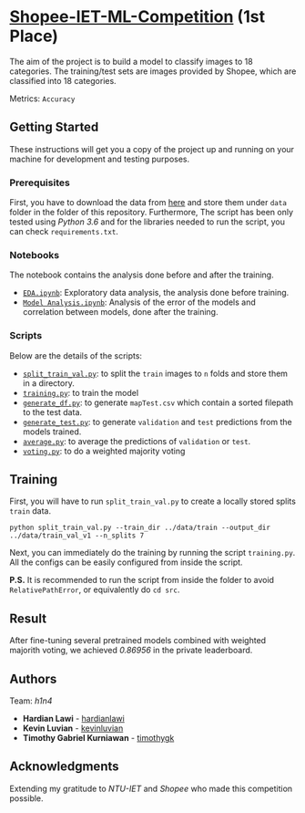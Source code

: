# [Shopee-IET-ML-Competition](https://www.kaggle.com/c/shopee-iet-machine-learning-competition) (1st Place)

The aim of the project is to build a model to classify images to 18 categories. The training/test sets are images provided by Shopee, which are classified into 18 categories.

Metrics: `Accuracy`

## Getting Started

These instructions will get you a copy of the project up and running on your machine for development and testing purposes.

### Prerequisites

First, you have to download the data from [here](https://www.kaggle.com/c/shopee-iet-machine-learning-competition/data) and store them under `data` folder in the folder of this repository. Furthermore, The script has been only tested using *Python 3.6* and for the libraries needed to run the script, you can check `requirements.txt`.

### Notebooks

The notebook contains the analysis done before and after the training.

- [`EDA.ipynb`](https://github.com/hardianlawi/Shopee-IET-ML-Competition/blob/master/EDA.ipynb): Exploratory data analysis, the analysis done before training.
- [`Model Analysis.ipynb`](https://github.com/hardianlawi/Shopee-IET-ML-Competition/blob/master/Model%20Analysis.ipynb): Analysis of the error of the models and correlation between models, done after the training.

### Scripts

Below are the details of the scripts:

- [`split_train_val.py`](https://github.com/hardianlawi/Shopee-IET-ML-Competition/blob/master/src/split_train_val.py): to split the `train` images to `n` folds and store them in a directory.
- [`training.py`](https://github.com/hardianlawi/Shopee-IET-ML-Competition/blob/master/src/training.py): to train the model
- [`generate_df.py`](https://github.com/hardianlawi/Shopee-IET-ML-Competition/blob/master/src/generate_df.py): to generate `mapTest.csv` which contain a sorted filepath to the test data.
- [`generate_test.py`](https://github.com/hardianlawi/Shopee-IET-ML-Competition/blob/master/src/generate_test.py): to generate `validation` and `test` predictions from the models trained.
- [`average.py`](https://github.com/hardianlawi/Shopee-IET-ML-Competition/blob/master/src/average.py): to average the predictions of `validation` or `test`.
- [`voting.py`](https://github.com/hardianlawi/Shopee-IET-ML-Competition/blob/master/src/voting.py): to do a weighted majority voting

## Training

First, you will have to run `split_train_val.py` to create a locally stored splits `train` data.

```
python split_train_val.py --train_dir ../data/train --output_dir ../data/train_val_v1 --n_splits 7
```

Next, you can immediately do the training by running the script `training.py`. All the configs can be easily configured from inside the script.

**P.S.** It is recommended to run the script from inside the folder to avoid `RelativePathError`, or equivalently do `cd src`.

## Result

After fine-tuning several pretrained models combined with weighted majorith voting, we achieved *0.86956* in the private leaderboard.

## Authors

Team: *h1n4*

* **Hardian Lawi** - [hardianlawi](https://github.com/hardianlawi)
* **Kevin Luvian** - [kevinluvian](https://github.com/kevinluvian)
* **Timothy Gabriel Kurniawan** - [timothygk](https://github.com/timothygk)

## Acknowledgments

Extending my gratitude to *NTU-IET* and *Shopee* who made this competition possible.
